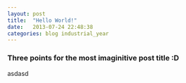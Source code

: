 ```yaml
---
layout: post
title:  "Hello World!"
date:   2013-07-24 22:48:38
categories: blog industrial_year
---
```


### Three points for the most imaginitive post title :D

asdasd
